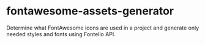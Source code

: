 # fontawesome-assets-generator
Determine what FontAwesome icons are used in a project and generate only needed styles and fonts using Fontello API.
